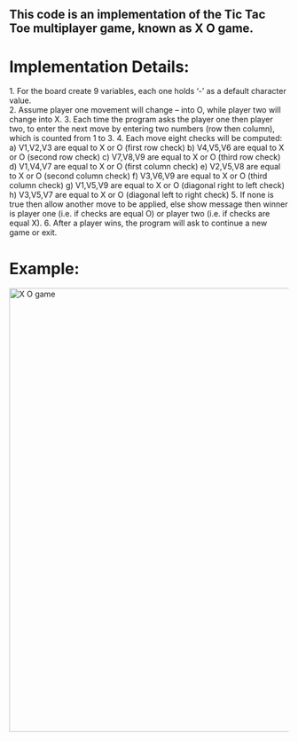 <h2>This code is an implementation of the Tic Tac Toe multiplayer game, known as X O game.</h2>

<h1>Implementation Details:</h1>
1. For the board create 9 variables, each one holds ‘-’ as a default character value.
</br>
2. Assume player one movement will change – into O, while player two will change into
X.
3. Each time the program asks the player one then player two, to enter the next move
by entering two numbers (row then column), which is counted from 1 to 3.
4. Each move eight checks will be computed:
a) V1,V2,V3 are equal to X or O (first row check)
b) V4,V5,V6 are equal to X or O (second row check)
c) V7,V8,V9 are equal to X or O (third row check)
d) V1,V4,V7 are equal to X or O (first column check)
e) V2,V5,V8 are equal to X or O (second column check)
f) V3,V6,V9 are equal to X or O (third column check)
g) V1,V5,V9 are equal to X or O (diagonal right to left check)
h) V3,V5,V7 are equal to X or O (diagonal left to right check)
5. If none is true then allow another move to be applied, else show message then
winner is player one (i.e. if checks are equal O) or player two (i.e. if checks are equal
X).
6. After a player wins, the program will ask to continue a new game or exit.

<h1>Example:</h1>

<img width="800" alt="X O game" src="https://github.com/MonaMohsen166/Tic-Tac-Toe/assets/73717585/cc227831-3a31-4213-80c2-db33cf8bdbfe">


